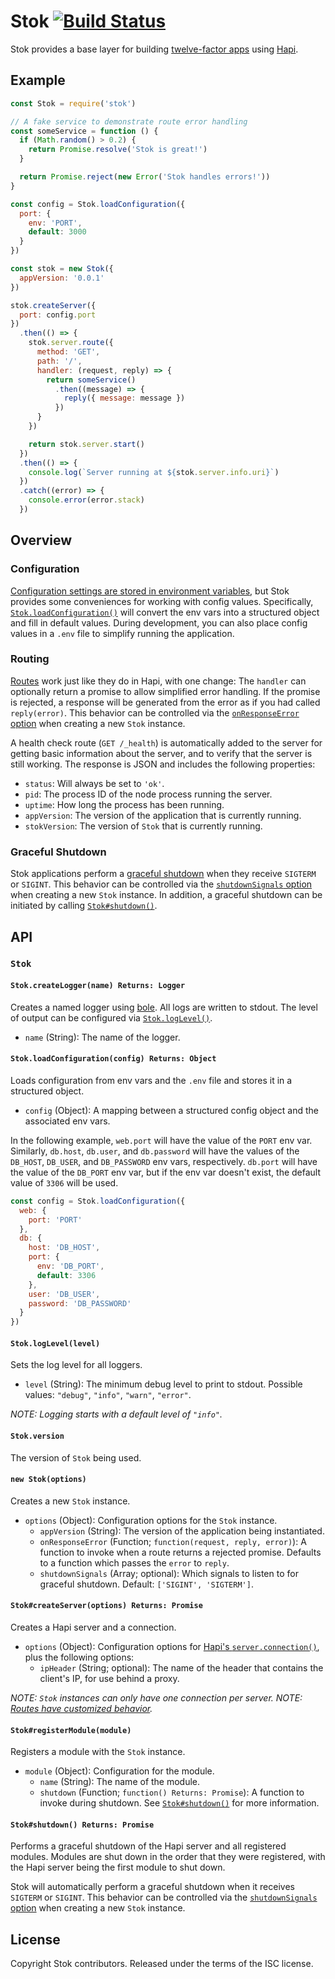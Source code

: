 # Stok [![Build Status](https://travis-ci.org/clipper-digital/stok.svg?branch=master)](https://travis-ci.org/clipper-digital/stok)

Stok provides a base layer for building [twelve-factor apps](http://12factor.net/) using [Hapi](http://hapijs.com/).





## Example

```js
const Stok = require('stok')

// A fake service to demonstrate route error handling
const someService = function () {
  if (Math.random() > 0.2) {
    return Promise.resolve('Stok is great!')
  }

  return Promise.reject(new Error('Stok handles errors!'))
}

const config = Stok.loadConfiguration({
  port: {
    env: 'PORT',
    default: 3000
  }
})

const stok = new Stok({
  appVersion: '0.0.1'
})

stok.createServer({
  port: config.port
})
  .then(() => {
    stok.server.route({
      method: 'GET',
      path: '/',
      handler: (request, reply) => {
        return someService()
          .then((message) => {
            reply({ message: message })
          })
      }
    })

    return stok.server.start()
  })
  .then(() => {
    console.log(`Server running at ${stok.server.info.uri}`)
  })
  .catch((error) => {
    console.error(error.stack)
  })
```





## Overview

### Configuration

[Configuration settings are stored in environment variables](http://12factor.net/config), but Stok provides some conveniences for working with config values. Specifically, [`Stok.loadConfiguration()`][Stok.loadConfiguration()] will convert the env vars into a structured object and fill in default values. During development, you can also place config values in a `.env` file to simplify running the application.



### Routing

[Routes](http://hapijs.com/api#route-configuration) work just like they do in Hapi, with one change: The `handler` can optionally return a promise to allow simplified error handling. If the promise is rejected, a response will be generated from the error as if you had called `reply(error)`. This behavior can be controlled via the [`onResponseError` option][new Stok()] when creating a new `Stok` instance.

A health check route (`GET /_health`) is automatically added to the server for getting basic information about the server, and to verify that the server is still working. The response is JSON and includes the following properties:

* `status`: Will always be set to `'ok'`.
* `pid`: The process ID of the node process running the server.
* `uptime`: How long the process has been running.
* `appVersion`: The version of the application that is currently running.
* `stokVersion`: The version of `Stok` that is currently running.



### Graceful Shutdown

Stok applications perform a [graceful shutdown](http://12factor.net/disposability) when they receive `SIGTERM` or `SIGINT`. This behavior can be controlled via the [`shutdownSignals` option][new Stok()] when creating a new `Stok` instance. In addition, a graceful shutdown can be initiated by calling [`Stok#shutdown()`][Stok#shutdown()].





## API

### `Stok`

#### `Stok.createLogger(name) Returns: Logger`

Creates a named logger using [bole](https://www.npmjs.com/package/bole). All logs are written to stdout. The level of output can be configured via [`Stok.logLevel()`][Stok.logLevel()].

* `name` (String): The name of the logger.



#### `Stok.loadConfiguration(config) Returns: Object`

Loads configuration from env vars and the `.env` file and stores it in a structured object.

* `config` (Object): A mapping between a structured config object and the associated env vars.

In the following example, `web.port` will have the value of the `PORT` env var. Similarly, `db.host`, `db.user`, and `db.password` will have the values of the `DB_HOST`, `DB_USER`, and `DB_PASSWORD` env vars, respectively. `db.port` will have the value of the `DB_PORT` env var, but if the env var doesn't exist, the default value of `3306` will be used.

```js
const config = Stok.loadConfiguration({
  web: {
    port: 'PORT'
  },
  db: {
    host: 'DB_HOST',
    port: {
      env: 'DB_PORT',
      default: 3306
    },
    user: 'DB_USER',
    password: 'DB_PASSWORD'
  }
})
```



#### `Stok.logLevel(level)`

Sets the log level for all loggers.

* `level` (String): The minimum debug level to print to stdout. Possible values: `"debug"`, `"info"`, `"warn"`, `"error"`.

_NOTE: Logging starts with a default level of `"info"`._



#### `Stok.version`

The version of `Stok` being used.



#### `new Stok(options)`

Creates a new `Stok` instance.

* `options` (Object): Configuration options for the `Stok` instance.
  * `appVersion` (String): The version of the application being instantiated.
  * `onResponseError` (Function; `function(request, reply, error)`): A function to invoke when a route returns a rejected promise. Defaults to a function which passes the `error` to `reply`.
  * `shutdownSignals` (Array; optional): Which signals to listen to for graceful shutdown. Default: `['SIGINT', 'SIGTERM']`.



#### `Stok#createServer(options) Returns: Promise`

Creates a Hapi server and a connection.

* `options` (Object): Configuration options for [Hapi's `server.connection()`](http://hapijs.com/api#serverconnectionoptions), plus the following options:
  * `ipHeader` (String; optional): The name of the header that contains the client's IP, for use behind a proxy.

_NOTE: `Stok` instances can only have one connection per server._
_NOTE: [Routes have customized behavior](#routing)._



#### `Stok#registerModule(module)`

Registers a module with the `Stok` instance.

* `module` (Object): Configuration for the module.
  * `name` (String): The name of the module.
  * `shutdown` (Function; `function() Returns: Promise`): A function to invoke during shutdown. See [`Stok#shutdown()`][Stok#shutdown()] for more information.



#### `Stok#shutdown() Returns: Promise`

Performs a graceful shutdown of the Hapi server and all registered modules. Modules are shut down in the order that they were registered, with the Hapi server being the first module to shut down.

Stok will automatically perform a graceful shutdown when it receives `SIGTERM` or `SIGINT`. This behavior can be controlled via the [`shutdownSignals` option][new Stok()] when creating a new `Stok` instance.





## License

Copyright Stok contributors.
Released under the terms of the ISC license.

[Stok.loadConfiguration()]: #stokloadconfigurationconfig-returns-object
[Stok.logLevel()]: #stokloglevellevel
[new Stok()]: #new-stokoptions
[Stok#shutdown()]: #stokshutdown-returns-promise
